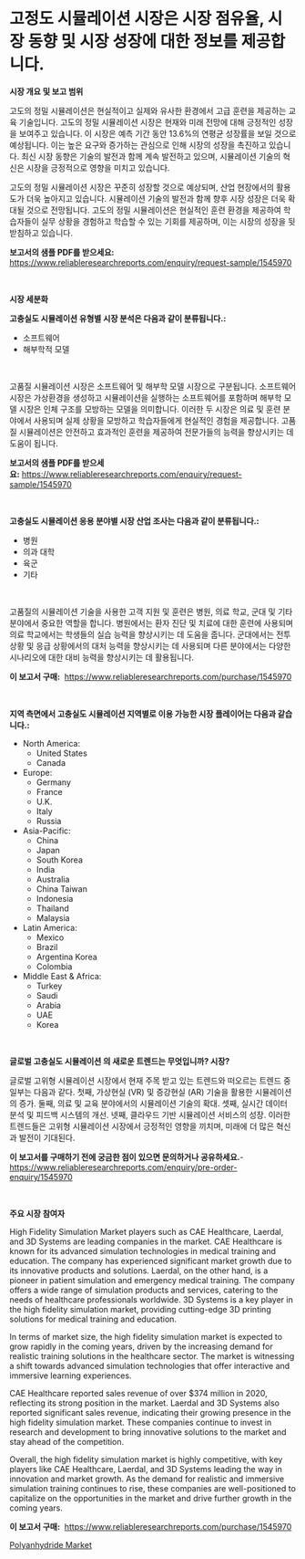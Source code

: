 <p><h1>고정도 시뮬레이션 시장은 시장 점유율, 시장 동향 및 시장 성장에 대한 정보를 제공합니다.</h1></p><p><strong>시장 개요 및 보고 범위</strong></p>
<p><p>고도의 정밀 시뮬레이션은 현실적이고 실제와 유사한 환경에서 고급 훈련을 제공하는 교육 기술입니다. 고도의 정밀 시뮬레이션 시장은 현재와 미래 전망에 대해 긍정적인 성장을 보여주고 있습니다. 이 시장은 예측 기간 동안 13.6%의 연평균 성장률을 보일 것으로 예상됩니다. 이는 높은 요구와 증가하는 관심으로 인해 시장의 성장을 촉진하고 있습니다. 최신 시장 동향은 기술의 발전과 함께 계속 발전하고 있으며, 시뮬레이션 기술의 혁신은 시장을 긍정적으로 영향을 미치고 있습니다.</p><p>고도의 정밀 시뮬레이션 시장은 꾸준히 성장할 것으로 예상되며, 산업 현장에서의 활용도가 더욱 높아지고 있습니다. 시뮬레이션 기술의 발전과 함께 향후 시장 성장은 더욱 확대될 것으로 전망됩니다. 고도의 정밀 시뮬레이션은 현실적인 훈련 환경을 제공하여 학습자들이 실무 상황을 경험하고 학습할 수 있는 기회를 제공하며, 이는 시장의 성장을 뒷받침하고 있습니다.</p></p>
<p><strong>보고서의 샘플 PDF를 받으세요:</strong> <a href="https://www.reliableresearchreports.com/enquiry/request-sample/1545970">https://www.reliableresearchreports.com/enquiry/request-sample/1545970</a></p>
<p>&nbsp;</p>
<p><strong>시장 세분화</strong></p>
<p><strong>고충실도 시뮬레이션 유형별 시장 분석은 다음과 같이 분류됩니다.:</strong></p>
<p><ul><li>소프트웨어</li><li>해부학적 모델</li></ul></p>
<p>&nbsp;</p>
<p><p>고품질 시뮬레이션 시장은 소프트웨어 및 해부학 모델 시장으로 구분됩니다. 소프트웨어 시장은 가상환경을 생성하고 시뮬레이션을 실행하는 소프트웨어를 포함하며 해부학 모델 시장은 인체 구조를 모방하는 모델을 의미합니다. 이러한 두 시장은 의료 및 훈련 분야에서 사용되며 실제 상황을 모방하고 학습자들에게 현실적인 경험을 제공합니다. 고품질 시뮬레이션은 안전하고 효과적인 훈련을 제공하여 전문가들의 능력을 향상시키는 데 도움이 됩니다.</p></p>
<p><strong>보고서의 샘플 PDF를 받으세요:</strong>&nbsp;<a href="https://www.reliableresearchreports.com/enquiry/request-sample/1545970">https://www.reliableresearchreports.com/enquiry/request-sample/1545970</a></p>
<p>&nbsp;</p>
<p><strong> 고충실도 시뮬레이션 응용 분야별 시장 산업 조사는 다음과 같이 분류됩니다.:</strong></p>
<p><ul><li>병원</li><li>의과 대학</li><li>육군</li><li>기타</li></ul></p>
<p>&nbsp;</p>
<p><p>고품질의 시뮬레이션 기술을 사용한 고객 지원 및 훈련은 병원, 의료 학교, 군대 및 기타 분야에서 중요한 역할을 합니다. 병원에서는 환자 진단 및 치료에 대한 훈련에 사용되며 의료 학교에서는 학생들의 실습 능력을 향상시키는 데 도움을 줍니다. 군대에서는 전투 상황 및 응급 상황에서의 대처 능력을 향상시키는 데 사용되며 다른 분야에서는 다양한 시나리오에 대한 대비 능력을 향상시키는 데 활용됩니다.</p></p>
<p><strong>이 보고서 구매:</strong>&nbsp; <a href="https://www.reliableresearchreports.com/purchase/1545970">https://www.reliableresearchreports.com/purchase/1545970</a></p>
<p>&nbsp;</p>
<p><strong>지역 측면에서 고충실도 시뮬레이션 지역별로 이용 가능한 시장 플레이어는 다음과 같습니다.:</strong></p>
<p><ul>
    <li>
        North America:
        <ul>
            <li>United States</li>
            <li>Canada</li>
        </ul>
    </li>
    <li>
        Europe:
        <ul>
            <li>Germany</li>
            <li>France</li>
            <li>U.K.</li>
            <li>Italy</li>
            <li>Russia</li>
        </ul>
    </li>
    <li>
        Asia-Pacific:
        <ul>
            <li>China</li>
            <li>Japan</li>
            <li>South Korea</li>
            <li>India</li>
            <li>Australia</li>
            <li>China Taiwan</li>
            <li>Indonesia</li>
            <li>Thailand</li>
            <li>Malaysia</li>
        </ul>
    </li>
    <li>
        Latin America:
        <ul>
            <li>Mexico</li>
            <li>Brazil</li>
            <li>Argentina Korea</li>
            <li>Colombia</li>
        </ul>
    </li>
    <li>
        Middle East & Africa:
        <ul>
            <li>Turkey</li>
            <li>Saudi</li>
            <li>Arabia</li>
            <li>UAE</li>
            <li>Korea</li>
        </ul>
    </li>
    </ul></p>
<p>&nbsp;</p>
<p><strong>글로벌 고충실도 시뮬레이션 의 새로운 트렌드는 무엇입니까? 시장?</strong></p>
<p><p>글로벌 고위형 시뮬레이션 시장에서 현재 주목 받고 있는 트렌드와 떠오르는 트렌드 중 일부는 다음과 같다. 첫째, 가상현실 (VR) 및 증강현실 (AR) 기술을 활용한 시뮬레이션의 증가. 둘째, 의료 및 교육 분야에서의 시뮬레이션 기술의 확대. 셋째, 실시간 데이터 분석 및 피드백 시스템의 개선. 넷째, 클라우드 기반 시뮬레이션 서비스의 성장. 이러한 트렌드들은 고위형 시뮬레이션 시장에서 긍정적인 영향을 끼치며, 미래에 더 많은 혁신과 발전이 기대된다.</p></p>
<p><strong>이 보고서를 구매하기 전에 궁금한 점이 있으면 문의하거나 공유하세요.</strong>- <a href="https://www.reliableresearchreports.com/enquiry/pre-order-enquiry/1545970">https://www.reliableresearchreports.com/enquiry/pre-order-enquiry/1545970</a></p>
<p>&nbsp;</p>
<p><strong>주요 시장 참여자</strong></p>
<p><p>High Fidelity Simulation Market players such as CAE Healthcare, Laerdal, and 3D Systems are leading companies in the market. CAE Healthcare is known for its advanced simulation technologies in medical training and education. The company has experienced significant market growth due to its innovative products and solutions. Laerdal, on the other hand, is a pioneer in patient simulation and emergency medical training. The company offers a wide range of simulation products and services, catering to the needs of healthcare professionals worldwide. 3D Systems is a key player in the high fidelity simulation market, providing cutting-edge 3D printing solutions for medical training and education.</p><p>In terms of market size, the high fidelity simulation market is expected to grow rapidly in the coming years, driven by the increasing demand for realistic training solutions in the healthcare sector. The market is witnessing a shift towards advanced simulation technologies that offer interactive and immersive learning experiences.</p><p>CAE Healthcare reported sales revenue of over $374 million in 2020, reflecting its strong position in the market. Laerdal and 3D Systems also reported significant sales revenue, indicating their growing presence in the high fidelity simulation market. These companies continue to invest in research and development to bring innovative solutions to the market and stay ahead of the competition.</p><p>Overall, the high fidelity simulation market is highly competitive, with key players like CAE Healthcare, Laerdal, and 3D Systems leading the way in innovation and market growth. As the demand for realistic and immersive simulation training continues to rise, these companies are well-positioned to capitalize on the opportunities in the market and drive further growth in the coming years.</p></p>
<p><strong>이 보고서 구매:</strong>&nbsp;&nbsp;<a href="https://www.reliableresearchreports.com/purchase/1545970">https://www.reliableresearchreports.com/purchase/1545970</a></p>
<p><p><a href="https://nifty-kite-d51.notion.site/Polyanhydride-Market-Size-Share-Trends-Analysis-Report-By-Material-By-Type-By-End-user-By-Regi-dbf79d67ce674d78984f973931684aec">Polyanhydride Market</a></p></p>
